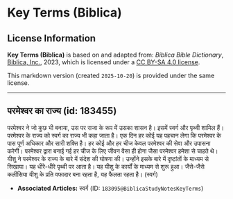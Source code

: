 # Key Terms (Biblica)

## License Information

**Key Terms (Biblica)** is based on and adapted from: _Biblica Bible Dictionary_, [Biblica, Inc.](https://www.biblica.com/), 2023, which is licensed under a [CC BY-SA 4.0 license](https://creativecommons.org/licenses/by-sa/4.0/legalcode.en).

This markdown version (created `2025-10-20`) is provided under the same license.



--------------------------------

## परमेश्वर का राज्य (id: 183455)

परमेश्वर ने जो कुछ भी बनाया, उस पर राजा के रूप में उसका शासन है। इसमें स्वर्ग और पृथ्वी शामिल हैं। परमेश्वर के राज्य को स्वर्ग का राज्य भी कहा जाता है। एक दिन हर कोई यह पहचान लेगा कि परमेश्वर के पास पूर्ण अधिकार और सारी शक्ति है। हर कोई और हर चीज केवल परमेश्वर की सेवा और उपासना करेगी। परमेश्वर द्वारा बनाई गई हर चीज के लिए जीवन वैसा ही होगा जैसा परमेश्वर हमेशा से चाहते थे। यीशु ने परमेश्वर के राज्य के बारे में संदेश की घोषणा की। उन्होंने इसके बारे में दृष्टांतों के माध्यम से सिखाया। यह धीरे\-धीरे पृथ्वी पर आता है। यह यीशु के कार्यों के माध्यम से शुरू हुआ। जैसे\-जैसे कलीसिया यीशु के प्रति वफादार बना रहता है, यह फैलता रहता है। (स्वर्ग)

* **Associated Articles:** स्वर्ग (ID: `183095@BiblicaStudyNotesKeyTerms`)

